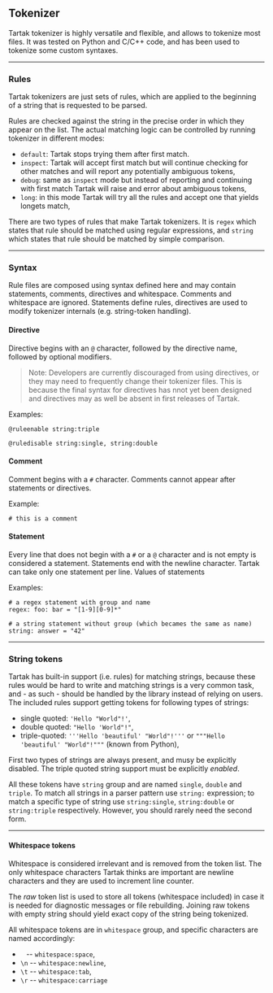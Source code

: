 ## Tokenizer

Tartak tokenizer is highly versatile and flexible, and allows to tokenize most files.
It was tested on Python and C/C++ code, and has been used to tokenize some custom syntaxes.


----

### Rules

Tartak tokenizers are just sets of rules, which are applied to the beginning of a string
that is requested to be parsed.

Rules are checked against the string in the precise order in which they appear on the list.
The actual matching logic can be controlled by running tokenizer in different modes:

- `default`: Tartak stops trying them after first match.
- `inspect`: Tartak will accept first match but will continue checking for other matches and
             will report any potentially ambiguous tokens,
- `debug`:   same as `inspect` mode but instead of reporting and continuing with first match
             Tartak will raise and error about ambiguous tokens,
- `long`:    in this mode Tartak will try all the rules and accept one that yields longets match,


There are two types of rules that make Tartak tokenizers.
It is `regex` which states that rule should be matched using regular expressions, and
`string` which states that rule should be matched by simple comparison.


----

### Syntax

Rule files are composed using syntax defined here and may contain
statements, comments, directives and whitespace.
Comments and whitespace are ignored.
Statements define rules, directives are used to modify tokenizer internals (e.g. string-token handling).


#### Directive

Directive begins with an `@` character, followed by the directive name, followed by optional modifiers.

> Note: Developers are currently discouraged from using directives, or they may need to frequently
> change their tokenizer files.
> This is because the final syntax for directives has nnot yet been designed and
> directives may as well be absent in first releases of Tartak.

Examples:

```
@ruleenable string:triple

@ruledisable string:single, string:double
```


#### Comment

Comment begins with a `#` character.
Comments cannot appear after statements or directives.

Example:

```
# this is a comment
```


#### Statement

Every line that does not begin with a `#` or a `@` character and is not empty is considered a statement.
Statements end with the newline character.
Tartak can take only one statement per line.
Values of statements 

Examples:

```
# a regex statement with group and name
regex: foo: bar = "[1-9][0-9]*"

# a string statement without group (which becames the same as name)
string: answer = "42"
```


----

### String tokens

Tartak has built-in support (i.e. rules) for matching strings, because these rules would be hard to write and
matching strings is a very common task, and - as such - should be handled by the library instead of relying on users.
The included rules support getting tokens for following types of strings:

- single quoted: `'Hello "World"!'`,
- double quoted: `"Hello 'World"!"`,
- triple-quoted: `'''Hello 'beautiful' "World"!'''` or `"""Hello 'beautiful' "World"!"""` (known from Python),

First two types of strings are always present, and musy be explicitly disabled.
The triple quoted string support must be explicitly *enabled*.

All these tokens have `string` group and are named `single`, `double` and `triple`.
To match all strings in a parser pattern use `string:` expression; to match a specific type of string use
`string:single`, `string:double` or `string:triple` respectively.
However, you should rarely need the second form.


----

#### Whitespace tokens

Whitespace is considered irrelevant and is removed from the token list.
The only whitespace characters Tartak thinks are important are newline characters and
they are used to increment line counter.

The *raw* token list is used to store all tokens (whitespace included) in case it is needed for diagnostic messages or
file rebuilding.
Joining raw tokens with empty string should yield exact copy of the string being tokenized.

All whitespace tokens are in `whitespace` group, and specific characters are named accordingly:

- ` `  -- `whitespace:space`,
- `\n` -- `whitespace:newline`,
- `\t` -- `whitespace:tab`,
- `\r` -- `whitespace:carriage`

